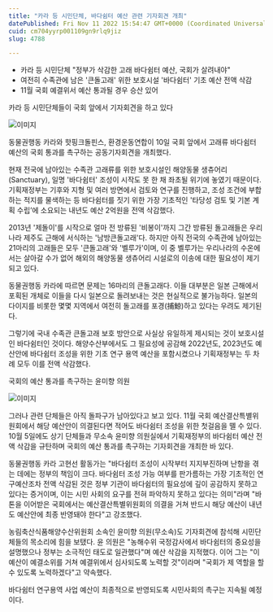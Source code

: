 ```yaml
---
title: "카라 등 시민단체, 바다쉼터 예산 관련 기자회견 개최"
datePublished: Fri Nov 11 2022 15:54:47 GMT+0000 (Coordinated Universal Time)
cuid: cm704yyrp001109gn9rlq9jiz
slug: 4788

---
```



- 카라 등 시민단체 "정부가 삭감한 고래 바다쉼터 예산, 국회가 살려내야"
- 여전히 수족관에 남은 '큰돌고래' 위한 보호시설 '바다쉼터' 기초 예산 전액 삭감
- 11월 국회 예결위서 예산 통과될 경우 승산 있어

카라 등 시민단체들이 국회 앞에서 기자회견을 하고 있다

![이미지](https://cdn.hashnode.com/res/hashnode/image/upload/v1739257433512/15b4dbed-d225-4301-8659-44e4aed449aa.jpeg)

동물권행동 카라와 핫핑크돌핀스, 환경운동연합이 10일 국회 앞에서 고래류 바다쉼터 예산의 국회 통과를 촉구하는 공동기자회견을 개최했다.

현재 전국에 남아있는 수족관 고래류를 위한 보호시설인 해양동물 생츄어리(Sanctuary), 일명 '바다쉼터' 조성이 시작도 못 한 채 좌초될 위기에 놓였기 때문이다. 기획재정부는 기후와 지형 및 여러 방면에서 검토와 연구를 진행하고, 조성 조건에 부합하는 적지를 물색하는 등 바다쉼터를 짓기 위한 가장 기초적인 '타당성 검토 및 기본 계획 수립’에 소요되는 내년도 예산 2억원을 전액 삭감했다.

2013년 '제돌이'를 시작으로 얼마 전 방류된 '비봉이'까지 그간 방류된 돌고래들은 우리나라 제주도 근해에 서식하는 '남방큰돌고래'다. 하지만 아직 전국의 수족관에 남아있는 21마리의 고래들은 모두 '큰돌고래'와 '벨루가'이며, 이 중 벨루가는 우리나라의 수온에서는 살아갈 수가 없어 해외의 해양동물 생츄어리 시설로의 이송에 대한 필요성이 제기되고 있다.

동물권행동 카라에 따르면 문제는 16마리의 큰돌고래다. 이들 대부분은 일본 근해에서 포획된 개체로 이들을 다시 일본으로 돌려보내는 것은 현실적으로 불가능하다. 일본의 다이지를 비롯한 몇몇 지역에서 여전히 돌고래를 포경(捕鯨)하고 있다는 우려도 제기된다.

그렇기에 국내 수족관 큰돌고래 보호 방안으로 사실상 유일하게 제시되는 것이 보호시설인 바다쉼터인 것이다. 해양수산부에서도 그 필요성에 공감해 2022년도, 2023년도 예산안에 바다쉼터 조성을 위한 기초 연구 용역 예산을 포함시켰으나 기획재정부는 두 차례 모두 이를 전액 삭감했다.

국회의 예산 통과를 촉구하는 윤미향 의원

![이미지](https://cdn.hashnode.com/res/hashnode/image/upload/v1739257435073/9c3dd93d-c785-4404-af0c-33698b97d797.jpeg)

그러나 관련 단체들은 아직 돌파구가 남아있다고 보고 있다. 11월 국회 예산결산특별위원회에서 해당 예산안이 의결된다면 적어도 바다쉼터 조성을 위한 첫걸음을 뗄 수 있다. 10월 5일에도 상기 단체들과 무소속 윤미향 의원실에서 기획재정부의 바다쉼터 예산 전액 삭감을 규탄하며 국회의 예산 통과를 촉구하는 기자회견을 개최한 바 있다.

동물권행동 카라 고현선 활동가는 "바다쉼터 조성이 시작부터 지지부진하며 난항을 겪는 데에는 정부의 책임이 크다. 바다쉼터 조성 가능 여부를 판가름하는 가장 기초적인 연구예산조차 전액 삭감된 것은 정부 기관이 바다쉼터의 필요성에 깊이 공감하지 못하고 있다는 증거이며, 이는 시민 사회의 요구를 전혀 파악하지 못하고 있다는 의미"라며 "바톤을 이어받은 국회에서는 예산결산특별위원회의 의결을 거쳐 반드시 해당 예산이 내년도 예산안에 최종 반영돼야 한다"고 강조했다.

농림축산식품해양수산위원회 소속인 윤미향 의원(무소속)도 기자회견에 참석해 시민단체들의 목소리에 힘을 보탰다. 윤 의원은 "농해수위 국정감사에서 바다쉼터의 중요성을 설명했으나 정부는 소극적인 태도로 일관했다"며 예산 삭감을 지적했다. 이어 그는 "이 예산이 예결소위를 거쳐 예결위에서 심사되도록 노력할 것"이라며 "국회가 제 역할을 할 수 있도록 노력하겠다"고 약속했다.

바다쉼터 연구용역 사업 예산이 최종적으로 반영되도록 시민사회의 촉구는 지속될 예정이다.